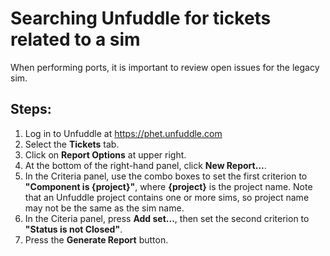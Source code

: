 # Searching Unfuddle for tickets related to a sim

When performing ports, it is important to review open issues for the legacy sim.

## Steps:

1. Log in to Unfuddle at https://phet.unfuddle.com
2. Select the **Tickets** tab.
3. Click on  **Report Options** at upper right.
4. At the bottom of the right-hand panel, click **New Report...**.
5. In the Criteria panel, use the combo boxes to set the first criterion to **"Component is {project}"**, where **{project}** is the project name. Note that an Unfuddle project contains one or more sims, so project name may not be the same as the sim name.
6. In the Citeria panel, press **Add set...**, then set the second criterion to **"Status is not Closed"**.
7. Press the **Generate Report** button.
